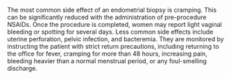 The most common side effect of an endometrial biopsy is cramping. This can be significantly reduced with the administration of pre-procedure NSAIDs. Once the procedure is completed, women may report light vaginal bleeding or spotting for several days. Less common side effects include uterine perforation, pelvic infection, and bacteremia. They are monitored by instructing the patient with strict return precautions, including returning to the office for fever, cramping for more than 48 hours, increasing pain, bleeding heavier than a normal menstrual period, or any foul-smelling discharge.